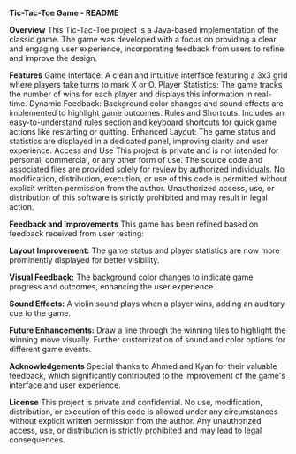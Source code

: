 **Tic-Tac-Toe Game - README**

**Overview**
This Tic-Tac-Toe project is a Java-based implementation of the classic game. The game was developed with a focus on providing a clear and engaging user experience, incorporating feedback from users to refine and improve the design.

**Features**
Game Interface: A clean and intuitive interface featuring a 3x3 grid where players take turns to mark X or O.
Player Statistics: The game tracks the number of wins for each player and displays this information in real-time.
Dynamic Feedback: Background color changes and sound effects are implemented to highlight game outcomes.
Rules and Shortcuts: Includes an easy-to-understand rules section and keyboard shortcuts for quick game actions like restarting or quitting.
Enhanced Layout: The game status and statistics are displayed in a dedicated panel, improving clarity and user experience.
Access and Use
This project is private and is not intended for personal, commercial, or any other form of use. The source code and associated files are provided solely for review by authorized individuals. No modification, distribution, execution, or use of this code is permitted without explicit written permission from the author. Unauthorized access, use, or distribution of this software is strictly prohibited and may result in legal action.

**Feedback and Improvements**
This game has been refined based on feedback received from user testing:

**Layout Improvement:** The game status and player statistics are now more prominently displayed for better visibility.

**Visual Feedback:** The background color changes to indicate game progress and outcomes, enhancing the user experience.

**Sound Effects:** A violin sound plays when a player wins, adding an auditory cue to the game.

**Future Enhancements:** Draw a line through the winning tiles to highlight the winning move visually. Further customization of sound and color options for different game events.

**Acknowledgements**
Special thanks to Ahmed and Kyan for their valuable feedback, which significantly contributed to the improvement of the game's interface and user experience.

**License**
This project is private and confidential. No use, modification, distribution, or execution of this code is allowed under any circumstances without explicit written permission from the author. Any unauthorized access, use, or distribution is strictly prohibited and may lead to legal consequences.

